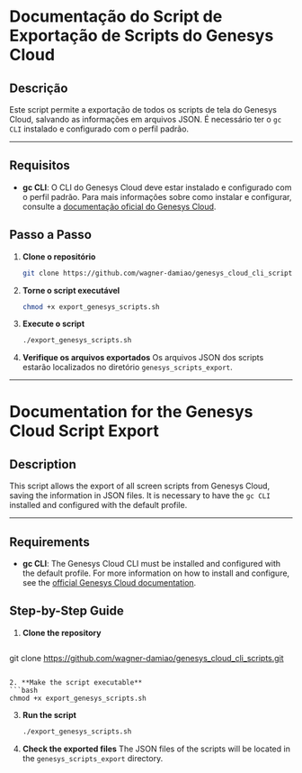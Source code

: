 
# Documentação do Script de Exportação de Scripts do Genesys Cloud

## Descrição
Este script permite a exportação de todos os scripts de tela do Genesys Cloud, salvando as informações em arquivos JSON. É necessário ter o `gc CLI` instalado e configurado com o perfil padrão.

---

## Requisitos
- **gc CLI**: O CLI do Genesys Cloud deve estar instalado e configurado com o perfil padrão. Para mais informações sobre como instalar e configurar, consulte a [documentação oficial do Genesys Cloud](https://developer.genesys.cloud/).

## Passo a Passo

1. **Clone o repositório**
   ```bash
   git clone https://github.com/wagner-damiao/genesys_cloud_cli_scripts.git
      ```

2. **Torne o script executável**
   ```bash
   chmod +x export_genesys_scripts.sh
   ```

3. **Execute o script**
   ```bash
   ./export_genesys_scripts.sh
   ```

4. **Verifique os arquivos exportados**
   Os arquivos JSON dos scripts estarão localizados no diretório `genesys_scripts_export`.

---

# Documentation for the Genesys Cloud Script Export

## Description
This script allows the export of all screen scripts from Genesys Cloud, saving the information in JSON files. It is necessary to have the `gc CLI` installed and configured with the default profile.

---

## Requirements
- **gc CLI**: The Genesys Cloud CLI must be installed and configured with the default profile. For more information on how to install and configure, see the [official Genesys Cloud documentation](https://developer.genesys.cloud/).

## Step-by-Step Guide

1. **Clone the repository**
   ```bash
  git clone https://github.com/wagner-damiao/genesys_cloud_cli_scripts.git
   ```

2. **Make the script executable**
   ```bash
   chmod +x export_genesys_scripts.sh
   ```

3. **Run the script**
   ```bash
   ./export_genesys_scripts.sh
   ```

4. **Check the exported files**
   The JSON files of the scripts will be located in the `genesys_scripts_export` directory.

